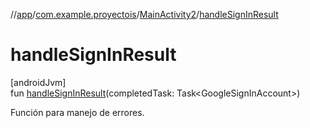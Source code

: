 //[app](../../../index.md)/[com.example.proyectois](../index.md)/[MainActivity2](index.md)/[handleSignInResult](handle-sign-in-result.md)

# handleSignInResult

[androidJvm]\
fun [handleSignInResult](handle-sign-in-result.md)(completedTask: Task&lt;GoogleSignInAccount&gt;)

Función para manejo de errores.
